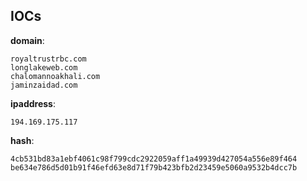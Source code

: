 
## IOCs

__domain__:

```text
royaltrustrbc.com
longlakeweb.com
chalomannoakhali.com
jaminzaidad.com
```
__ipaddress__:

```text
194.169.175.117
```
__hash__:

```text
4cb531bd83a1ebf4061c98f799cdc2922059aff1a49939d427054a556e89f464
be634e786d5d01b91f46efd63e8d71f79b423bfb2d23459e5060a9532b4dcc7b
```